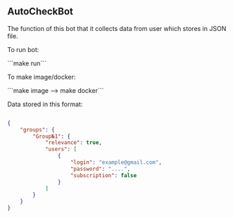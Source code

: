 ## AutoCheckBot

<p>The function of this bot that it collects data from user which stores in JSON file. </p>
<p> To run bot: </p> ```make run```
<p> To make image/docker: </p> ```make image --> make docker```

<p>Data stored in this format: </p>

```json

{
    "groups": {
        "Group№1": {
            "relevance": true,
            "users": [
                {
                    "login": "example@gmail.com",
                    "password": "....",
                    "subscription": false
                }
            ]
        }
    }
}

```


